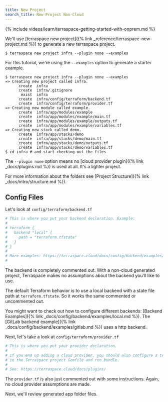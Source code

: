 ```yaml
---
title: New Project
search_title: New Project Non-Cloud
---
```


{% include videos/learn/terraspace-getting-started-with-onprem.md %}

We'll use [terraspace new project]({% link _reference/terraspace-new-project.md %}) to generate a new terraspace project.

    $ terraspace new project infra --plugin none --examples

For this tutorial, we're using the `--examples` option to generate a starter example.

    $ terraspace new project infra --plugin none --examples
    => Creating new project called infra.
          create  infra
          create  infra/.gitignore
           exist  infra
          create  infra/config/terraform/backend.tf
          create  infra/config/terraform/provider.tf
    => Creating new module called example.
          create  infra/app/modules/example
          create  infra/app/modules/example/main.tf
          create  infra/app/modules/example/outputs.tf
          create  infra/app/modules/example/variables.tf
    => Creating new stack called demo.
          create  infra/app/stacks/demo
          create  infra/app/stacks/demo/main.tf
          create  infra/app/stacks/demo/outputs.tf
          create  infra/app/stacks/demo/variables.tf
    $ cd infra # and start checking out the files

The `--plugin none` option means no [cloud provider plugin]({% link _docs/plugins.md %}) is used at all. It's a lighter project.

For more information about the folders see [Project Structure]({% link _docs/intro/structure.md %}).

## Config Files

Let's look at `config/terraform/backend.tf`

```terraform
# This is where you put your backend declaration. Example:
#
# terraform {
#   backend "local" {
#     path = "terraform.tfstate"
#   }
# }
#
# More examples: https://terraspace.cloud/docs/config/backend/examples/
#
```

The backend is completely commented out. With a non-cloud generated project, Terraspace makes no assumptions about the backend you'll like to use.

The default Terraform behavior is to use a local backend with a state file path at `terraform.tfstate`. So it works the same commented or uncommented out.

You might want to check out how to configure different backends: [Backend Examples]({% link _docs/config/backend/examples/local.md %}). The [GitLab backend example]({% link _docs/config/backend/examples/gitlab.md %}) uses a http backend.

Next, let's take a look at `config/terraform/provider.tf`

```terraform
# This is where you put your provider declaration.
#
# If you end up adding a cloud provider, you should also configure a terraspace_plugin_* gem
# in the Terraspace project Gemfile and run bundle.
#
# See: https://terraspace.cloud/docs/plugins/
```

The `provider.tf` is also just commented out with some instructions. Again, no cloud provider assumptions are made.

Next, we'll review generated app folder files.

